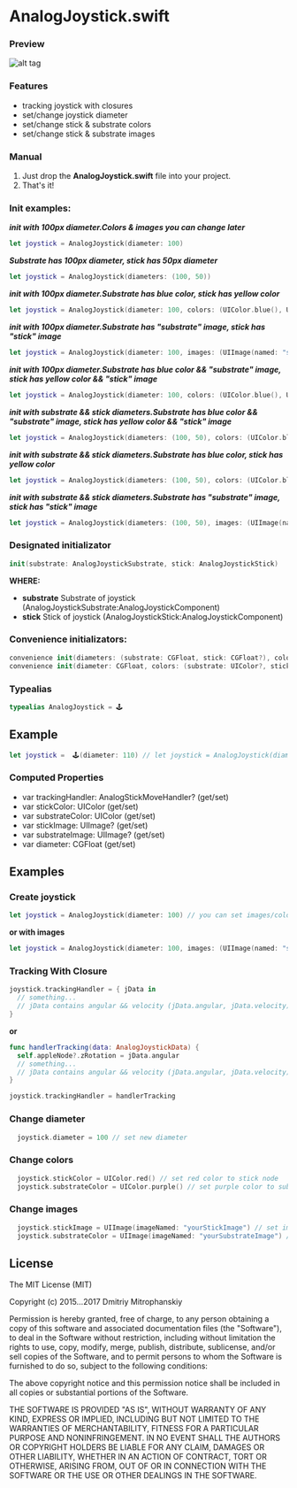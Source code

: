 # AnalogJoystick.swift

### Preview
![alt tag](https://lh3.googleusercontent.com/CA6m58uss0oF8LYouDFYj4Dcye9sJ3K1YGpgQs4sUAEiV0W3nmV4boTQSjxa4zfQbJYb7Lmmu5IAHDXsgrXvs1GaXtKeBZbPeh_jJAOZcOQtHo5ABXUjOHeMdV2UyW0VbW_fZxNrkuZJPRw-zIflwFzbYzqBnsqoiXdr61zKSfs-SSh7TjDjTvKpd02BH5_Rmtw3hp2BtmkXx31ysqhXTJuWxF9sQMnOIihBh2lb7oNCaYKJ5VWU9U1ysKRfHlUV65frRxpYKbqC8mK7XIkqqp7am2Yt6LKzwYTApD0-mw6sCVPe-6ig5NAG8pWxVaRKehOtKtXsjuksa_bg1jQYwxS4PIHadAQa5XrWqX5hMoAQMjIPvktXQr5jqTs_ZvyoLfwecMSZGsul5vDZTbvKLQ3RFdaFwV9FuOY92pdlfdQYyXuMf5yLpcfCDLstzJGiVfzEYEyezOw82mu0RG4rAtyBr9zj7YDr0wRFDAnyzLr2Ao6OKXEOiCFtAQkOr9F5nUFU6IwdelGgTWOXMetoEyJGwa_pO7in7fhp8N1m5tAyDi8L6zSqLdjV9doEymyU5SKSoHuWy8YE9K2Xz1auiJ6xXHpeXuLJmBc-3UZx6atSola5Dqr5=w1280-h716-no)

### Features
- tracking joystick with closures
- set/change joystick diameter
- set/change stick & substrate colors
- set/change stick & substrate images

### Manual
1. Just drop the **AnalogJoystick.swift** file into your project.
2. That's it!

### Init examples:
***init with 100px diameter.Colors & images you can change later***
``` swift
let joystick = AnalogJoystick(diameter: 100)
```
***Substrate has 100px diameter, stick has 50px diameter***
``` swift
let joystick = AnalogJoystick(diameters: (100, 50))
```
***init with 100px diameter.Substrate has blue color, stick has yellow color***
``` swift
let joystick = AnalogJoystick(diameter: 100, colors: (UIColor.blue(), UIColor.yellow()))
```
***init with 100px diameter.Substrate has "substrate" image, stick has "stick" image***
``` swift
let joystick = AnalogJoystick(diameter: 100, images: (UIImage(named: "substrate"), UIImage(named: "stick")))
```
***init with 100px diameter.Substrate has blue color && "substrate" image, stick has yellow color && "stick" image***
``` swift
let joystick = AnalogJoystick(diameter: 100, colors: (UIColor.blue(), UIColor.yellow()), images: (UIImage(named: "substrate"), UIImage(named: "stick")))
```
***init with substrate && stick diameters.Substrate has blue color && "substrate" image, stick has yellow color && "stick" image***
``` swift
let joystick = AnalogJoystick(diameters: (100, 50), colors: (UIColor.blue(), UIColor.yellow()), images: (UIImage(named: "substrate"), UIImage(named: "stick")))
```
***init with substrate && stick diameters.Substrate has blue color, stick has yellow color***
``` swift
let joystick = AnalogJoystick(diameters: (100, 50), colors: (UIColor.blue(), UIColor.yellow()))
```
***init with substrate && stick diameters.Substrate has "substrate" image, stick has "stick" image***
``` swift
let joystick = AnalogJoystick(diameters: (100, 50), images: (UIImage(named: "substrate"), UIImage(named: "stick")))
```

### Designated initializator
``` swift
init(substrate: AnalogJoystickSubstrate, stick: AnalogJoystickStick)
```
**WHERE:**
- **substrate** Substrate of joystick (AnalogJoystickSubstrate:AnalogJoystickComponent)
- **stick** Stick of joystick (AnalogJoystickStick:AnalogJoystickComponent)

### Convenience initializators:
``` swift
convenience init(diameters: (substrate: CGFloat, stick: CGFloat?), colors: (substrate: UIColor?, stick: UIColor?)? = nil, images: (substrate: UIImage?, stick: UIImage?)? = nil)
convenience init(diameter: CGFloat, colors: (substrate: UIColor?, stick: UIColor?)? = nil, images: (substrate: UIImage?, stick: UIImage?)? = nil)
```

### Typealias
``` swift
typealias AnalogJoystick = 🕹
```
## Example
``` swift
let joystick =  🕹(diameter: 110) // let joystick = AnalogJoystick(diameter: 110)
```

### Computed Properties
- var trackingHandler: AnalogStickMoveHandler? (get/set)
- var stickColor: UIColor (get/set)
- var substrateColor: UIColor (get/set)
- var stickImage: UIImage? (get/set)
- var substrateImage: UIImage? (get/set)
- var diameter: CGFloat (get/set)

## Examples
### Create joystick
``` swift
let joystick = AnalogJoystick(diameter: 100) // you can set images/color later
```
**or with images**
``` swift
let joystick = AnalogJoystick(diameter: 100, images: (UIImage(named: "substrate"), UIImage(named: "stick")))
```
### Tracking With Closure
``` swift
joystick.trackingHandler = { jData in
  // something...
  // jData contains angular && velocity (jData.angular, jData.velocity)
}
```
**or**
``` swift
func handlerTracking(data: AnalogJoystickData) {
  self.appleNode?.zRotation = jData.angular
  // something...
  // jData contains angular && velocity (jData.angular, jData.velocity)
}

joystick.trackingHandler = handlerTracking
```
### Change diameter
``` swift
  joystick.diameter = 100 // set new diameter
```
### Change colors
``` swift
  joystick.stickColor = UIColor.red() // set red color to stick node
  joystick.substrateColor = UIColor.purple() // set purple color to substrate node
```
### Change images
``` swift
  joystick.stickImage = UIImage(imageNamed: "yourStickImage") // set image to stick node
  joystick.substrateColor = UIImage(imageNamed: "yourSubstrateImage") // set image to substrate node
```
## License

The MIT License (MIT)

Copyright (c) 2015...2017 Dmitriy Mitrophanskiy

Permission is hereby granted, free of charge, to any person obtaining a copy
of this software and associated documentation files (the "Software"), to deal
in the Software without restriction, including without limitation the rights
to use, copy, modify, merge, publish, distribute, sublicense, and/or sell
copies of the Software, and to permit persons to whom the Software is
furnished to do so, subject to the following conditions:

The above copyright notice and this permission notice shall be included in all
copies or substantial portions of the Software.

THE SOFTWARE IS PROVIDED "AS IS", WITHOUT WARRANTY OF ANY KIND, EXPRESS OR
IMPLIED, INCLUDING BUT NOT LIMITED TO THE WARRANTIES OF MERCHANTABILITY,
FITNESS FOR A PARTICULAR PURPOSE AND NONINFRINGEMENT. IN NO EVENT SHALL THE
AUTHORS OR COPYRIGHT HOLDERS BE LIABLE FOR ANY CLAIM, DAMAGES OR OTHER
LIABILITY, WHETHER IN AN ACTION OF CONTRACT, TORT OR OTHERWISE, ARISING FROM,
OUT OF OR IN CONNECTION WITH THE SOFTWARE OR THE USE OR OTHER DEALINGS IN THE
SOFTWARE.
